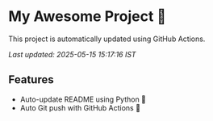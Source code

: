 # My Awesome Project 🚀

This project is automatically updated using GitHub Actions.

_Last updated: 2025-05-15 15:17:16 IST_

## Features
- Auto-update README using Python 🐍
- Auto Git push with GitHub Actions 🤖
